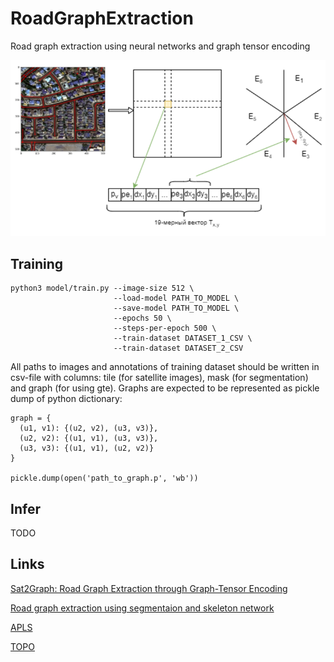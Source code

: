 # RoadGraphExtraction

Road graph extraction using neural networks and graph tensor encoding

![gte](gte.png)

## Training

```
python3 model/train.py --image-size 512 \
                       --load-model PATH_TO_MODEL \
                       --save-model PATH_TO_MODEL \
                       --epochs 50 \
                       --steps-per-epoch 500 \
                       --train-dataset DATASET_1_CSV \
                       --train-dataset DATASET_2_CSV
```

All paths to images and annotations of training dataset should be written in csv-file with columns: tile (for satellite images), mask (for segmentation) and graph (for using gte).
Graphs are expected to be represented as pickle dump of python dictionary:
```
graph = {
  (u1, v1): {(u2, v2), (u3, v3)},
  (u2, v2): {(u1, v1), (u3, v3)},
  (u3, v3): {(u1, v1), (u2, v2)}
}

pickle.dump(open('path_to_graph.p', 'wb'))
```

## Infer

TODO

## Links

[Sat2Graph: Road Graph Extraction
through Graph-Tensor Encoding](https://arxiv.org/pdf/2007.09547.pdf)

[Road graph extraction using segmentaion and skeleton network](https://github.com/snakers4/spacenet-three)

[APLS](https://github.com/CosmiQ/apls)

[TOPO](https://citeseerx.ist.psu.edu/viewdoc/download?doi=10.1.1.423.1517&rep=rep1&type=pdf)
